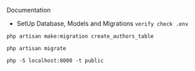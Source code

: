Documentation
* SetUp Database, Models and Migrations
`verify check .env`

```
php artisan make:migration create_authors_table
```
```
php artisan migrate
```
```
php -S localhost:8000 -t public
```